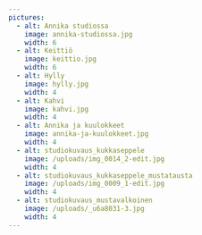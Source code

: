 ```yaml
---
pictures:
  - alt: Annika studiossa
    image: annika-studiossa.jpg
    width: 6
  - alt: Keittiö
    image: keittio.jpg
    width: 6
  - alt: Hylly
    image: hylly.jpg
    width: 4
  - alt: Kahvi
    image: kahvi.jpg
    width: 4
  - alt: Annika ja kuulokkeet
    image: annika-ja-kuulokkeet.jpg
    width: 4
  - alt: studiokuvaus_kukkaseppele
    image: /uploads/img_0014_2-edit.jpg
    width: 4
  - alt: studiokuvaus_kukkaseppele_mustatausta
    image: /uploads/img_0009_1-edit.jpg
    width: 4
  - alt: studiokuvaus_mustavalkoinen
    image: /uploads/_u6a8031-3.jpg
    width: 4
---
```


